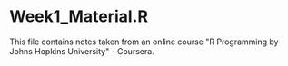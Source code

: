 # Week1_Material.R
  This file contains notes taken from an online course "R Programming by Johns Hopkins University" - Coursera.
